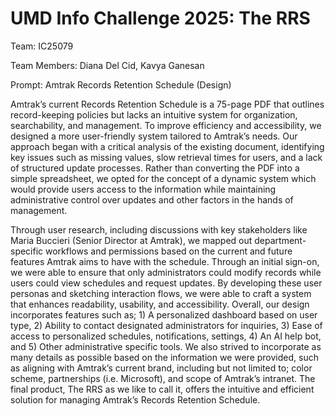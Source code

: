 # UMD Info Challenge 2025: The RRS

Team: IC25079

Team Members: Diana Del Cid, Kavya Ganesan

Prompt: Amtrak Records Retention Schedule (Design)


Amtrak’s current Records Retention Schedule is a 75-page PDF that outlines record-keeping policies but lacks an intuitive system for organization, searchability, and management. To improve efficiency and accessibility, we designed a more user-friendly system tailored to Amtrak’s needs. Our approach began with a critical analysis of the existing document, identifying key issues such as missing values, slow retrieval times for users, and a lack of structured update processes. Rather than converting the PDF into a simple spreadsheet, we opted for the concept of a dynamic system which would provide users access to the information while maintaining administrative control over updates and other factors in the hands of management.

Through user research, including discussions with key stakeholders like Maria Buccieri (Senior Director at Amtrak), we mapped out department-specific workflows and permissions based on the current and future features Amtrak aims to have with the schedule. Through an initial sign-on, we were able to ensure that only administrators could modify records while users could view schedules and request updates. By developing these user personas and sketching interaction flows, we were able to craft a system that enhances readability, usability, and accessibility. Overall, our design incorporates features such as; 1) A personalized dashboard based on user type, 2) Ability to contact designated administrators for inquiries, 3) Ease of access to personalized schedules, notifications, settings, 4) An AI help bot, and 5) Other administrative specific tools. We also strived to incorporate as many details as possible based on the information we were provided, such as aligning with Amtrak’s current brand, including but not limited to; color scheme, partnerships (i.e. Microsoft), and scope of Amtrak’s intranet. The final product, The RRS as we like to call it, offers the intuitive and efficient solution for managing Amtrak’s Records Retention Schedule.


